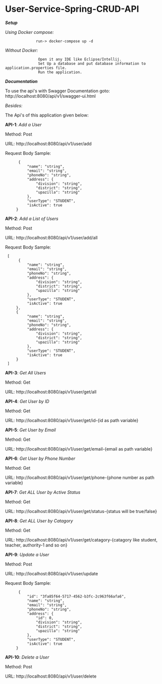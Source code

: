 # User-Service-Spring-CRUD-API

***Setup***

*Using Docker compose:* 

                  run-> docker-compose up -d 

*Without Docker:*  

                   Open it any IDE like Eclipse/Intellij.
                   Set Up a database and put database information to application.properties file.
                   Run the application.
                  
***Documentation***

To use the api's with Swagger Documentation goto: http://localhost:8080/api/v1/swagger-ui.html

*Besides:* 

The Api's of this application given below:

**API-1**:    *Add a User*

  Method: Post
  
  URL:   http://localhost:8080/api/v1/user/add

  Request Body Sample:
  
          {
              "name": "string",
              "email": "string",
              "phoneNo": "string",
              "address": {
                  "division": "string",
                  "district": "string",
                  "upazilla": "string"
              },
              "userType": "STUDENT",
              "isActive": true
         }

**API-2**:    *Add a List of Users*

  Method: Post

  URL:   http://localhost:8080/api/v1/user/add/all

  Request Body Sample:
  
     [
          {
              "name": "string",
              "email": "string",
              "phoneNo": "string",
              "address": {
                  "division": "string",
                  "district": "string",
                  "upazilla": "string"
              },
              "userType": "STUDENT",
              "isActive": true
         },
         {
              "name": "string",
              "email": "string",
              "phoneNo": "string",
              "address": {
                  "division": "string",
                  "district": "string",
                  "upazilla": "string"
              },
              "userType": "STUDENT",
              "isActive": true
         }
     ]
     
     
**API-3**:    *Get All Users*

  Method: Get

  URL:   http://localhost:8080/api/v1/user/get/all
  
  
**API-4**:    *Get User by ID*

  Method: Get

  URL:   http://localhost:8080/api/v1/user/get/id-{id as path variable}
  
  
**API-5**:    *Get User by Email*

  Method: Get

  URL:   http://localhost:8080/api/v1/user/get/email-{email as path variable}

**API-6**:    *Get User by Phone Number*

  Method: Get

  URL:   http://localhost:8080/api/v1/user/get/phone-{phone number as path variable}
  
  
**API-7**:    *Get ALL User by Active Status*

  Method: Get

  URL:   http://localhost:8080/api/v1/user/get/status-{status will be true/false}
  


**API-8**:    *Get ALL User by Catagory*

  Method: Get

  URL:   http://localhost:8080/api/v1/user/get/catagory-{catagory like student, teacher, authority-1 and so on}
  
  
**API-9**:    *Update a User*

  Method: Post
  
  URL:   http://localhost:8080/api/v1/user/update

  Request Body Sample:
  
          {
              "id": "3fa85f64-5717-4562-b3fc-2c963f66afa6",
              "name": "string",
              "email": "string",
              "phoneNo": "string",
              "address": {
                  "id": 0,
                  "division": "string",
                  "district": "string",
                  "upazilla": "string"
              },
              "userType": "STUDENT",
              "isActive": true
         }
  
**API-10**:    *Delete a User*

  Method: Post

  URL:   http://localhost:8080/api/v1/user/delete
